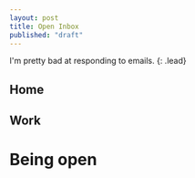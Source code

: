 ```yaml
---
layout: post
title: Open Inbox
published: "draft"
---
```


I'm pretty bad at responding to emails. 
{: .lead}

## Home

<div data-cr="email-stats" data-stat="home" class="cr email-stats"></div>

## Work

<div data-cr="email-stats" data-stat="work" class="cr email-stats"></div>

# Being open



# 